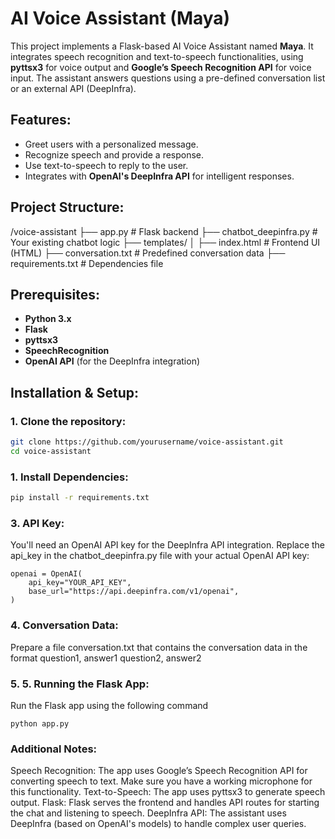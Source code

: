 # AI Voice Assistant (Maya)

This project implements a Flask-based AI Voice Assistant named **Maya**. It integrates speech recognition and text-to-speech functionalities, using **pyttsx3** for voice output and **Google’s Speech Recognition API** for voice input. The assistant answers questions using a pre-defined conversation list or an external API (DeepInfra).

## Features:
- Greet users with a personalized message.
- Recognize speech and provide a response.
- Use text-to-speech to reply to the user.
- Integrates with **OpenAI's DeepInfra API** for intelligent responses.

## Project Structure:

/voice-assistant
  ├── app.py                   # Flask backend
  ├── chatbot_deepinfra.py      # Your existing chatbot logic
  ├── templates/
  │   ├── index.html           # Frontend UI (HTML)
  ├── conversation.txt         # Predefined conversation data
  ├── requirements.txt         # Dependencies file


## Prerequisites:
- **Python 3.x**
- **Flask**
- **pyttsx3**
- **SpeechRecognition**
- **OpenAI API** (for the DeepInfra integration)

## Installation & Setup:

### 1. Clone the repository:
```bash
git clone https://github.com/yourusername/voice-assistant.git
cd voice-assistant
```
### 1. Install Dependencies:
```bash
pip install -r requirements.txt
```

### 3. API Key:
You'll need an OpenAI API key for the DeepInfra API integration.
Replace the api_key in the chatbot_deepinfra.py file with your actual OpenAI API key:

```
openai = OpenAI(
    api_key="YOUR_API_KEY",
    base_url="https://api.deepinfra.com/v1/openai",
)
```
### 4. Conversation Data:
Prepare a file conversation.txt that contains the conversation data in the format
  question1, answer1
  question2, answer2

### 5. 5. Running the Flask App:
Run the Flask app using the following command
```
python app.py

```
### Additional Notes:
Speech Recognition: The app uses Google’s Speech Recognition API for converting speech to text. Make sure you have a working microphone for this functionality.
Text-to-Speech: The app uses pyttsx3 to generate speech output.
Flask: Flask serves the frontend and handles API routes for starting the chat and listening to speech.
DeepInfra API: The assistant uses DeepInfra (based on OpenAI's models) to handle complex user queries.


